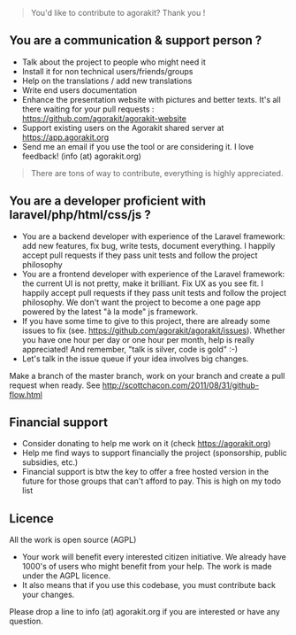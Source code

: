 > You'd like to contribute to agorakit? Thank you !

## You are a communication & support person ?
- Talk about the project to people who might need it
- Install it for non technical users/friends/groups
- Help on the translations / add new translations
- Write end users documentation
- Enhance the presentation website with pictures and better texts. It's all there waiting for your pull requests : https://github.com/agorakit/agorakit-website
- Support existing users on the Agorakit shared server at https://app.agorakit.org
- Send me an email if you use the tool or are considering it. I love feedback! (info (at) agorakit.org)

> There are tons of way to contribute, everything is highly appreciated.

## You are a developer proficient with laravel/php/html/css/js ?
- You are a backend developer with experience of the Laravel framework: add new features, fix bug, write tests, document everything. I happily accept pull requests if they pass unit tests and follow the project philosophy
- You are a frontend developer with experience of the Laravel framework: the current UI is not pretty, make it brilliant. Fix UX as you see fit. I happily accept pull requests if they pass unit tests and follow the project philosophy. We don't want the project to become a one page app powered by the latest "à la mode" js framework.
- If you have some time to give to this project, there are already some issues to fix (see. https://github.com/agorakit/agorakit/issues). Whether you have one hour per day or one hour per month, help is really appreciated! And remember, "talk is silver, code is gold" :-)
- Let's talk in the issue queue if your idea involves big changes.

Make a branch of the master branch, work on your branch and create a pull request when ready. See http://scottchacon.com/2011/08/31/github-flow.html

## Financial support
- Consider donating to help me work on it (check https://agorakit.org)
- Help me find ways to support financially the project (sponsorship, public subsidies, etc.)
- Financial support is btw the key to offer a free hosted version in the future for those groups that can't afford to pay. This is high on my todo list

## Licence
All the work is open source (AGPL)
- Your work will benefit every interested citizen initiative. We already have 1000's of users who might benefit from your help. The work is made under the AGPL licence.
- It  also means that if you use this codebase, you must contribute back your changes.

Please drop a line to info (at) agorakit.org if you are interested or have any question.
